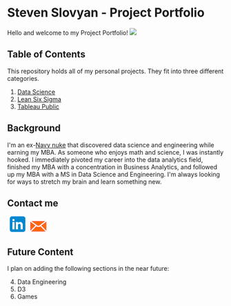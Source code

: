 # Steven Slovyan - Project Portfolio

Hello and welcome to my Project Portfolio!  <img src="https://raw.githubusercontent.com/MartinHeinz/MartinHeinz/master/wave.gif" width="30px">

## Table of Contents

This repository holds all of my personal projects.  They fit into three different categories.

1. [Data Science](https://github.com/sslovyan/Personal-Projects/tree/main/Data%20Science)
2. [Lean Six Sigma](https://github.com/sslovyan/Personal-Projects/tree/main/Lean%20Six%20Sigma)
3. [Tableau Public](https://github.com/sslovyan/Personal-Projects/tree/main/Tableau%20Public)

## Background

I'm an ex-[Navy nuke](https://www.thebalancecareers.com/navy-enlisted-rating-descriptions-nuclear-field-3345847) that discovered data science and engineering while earning my MBA.  As someone who enjoys math and science, I was instantly hooked.  I immediately pivoted my career into the data analytics field, finished my MBA with a concentration in Business Analytics, and followed up my MBA with a MS in Data Science and Engineering.  I'm always looking for ways to stretch my brain and learn something new.

## Contact me
[<img src="https://github.com/sslovyan/sslovyan/blob/a154df42bdb67b4861a220486de390bde26252e4/LinkedIn.png">](https://www.linkedin.com/in/steven-slovyan/) [<img src="https://github.com/sslovyan/sslovyan/blob/3023279a8fe42b6a6ff137a657599fc061720c99/emailIcon.png"/>](mailto:sslovyan@ucsd.edu)

## Future Content

I plan on adding the following sections in the near future:

4. Data Engineering
5. D3
6. Games
